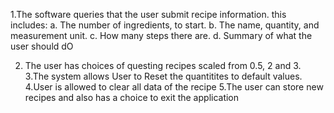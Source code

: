 1.The software queries that the user submit recipe information.
this includes: a. The number of ingredients, to start. b. The name, quantity, and measurement unit. c. How many steps there are. d. Summary of what the user should dO

2. The user has choices of questing recipes scaled from 0.5, 2 and 3.
3.The system allows User to Reset the quantitites to default values.
4.User is allowed to clear all data of the recipe
5.The user can store new recipes and also has a choice to exit the application
